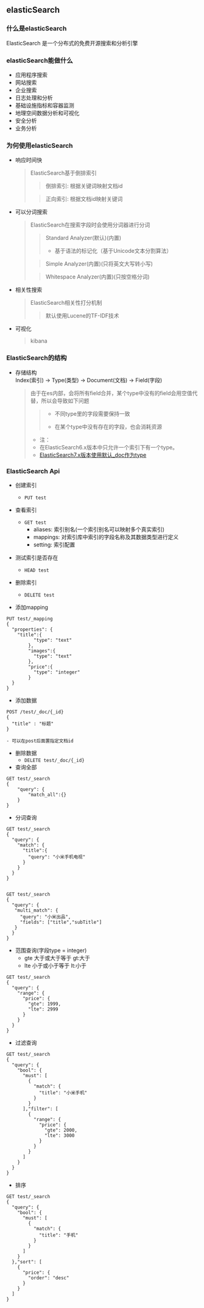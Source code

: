 ## elasticSearch

### 什么是elasticSearch
ElasticSearch 是一个分布式的免费开源搜索和分析引擎

### elasticSearch能做什么
- 应用程序搜索
- 网站搜索
- 企业搜索
- 日志处理和分析
- 基础设施指标和容器监测
- 地理空间数据分析和可视化
- 安全分析
- 业务分析

### 为何使用elasticSearch
- 响应时间快
  > ElasticSearch基于倒排索引
  >>  倒排索引: 根据关键词映射文档id
  > 
  >>  正向索引: 根据文档id映射关键词
- 可以分词搜索
  > ElasticSearch在搜索字段时会使用分词器进行分词
  >> Standard Analyzer(默认)(内置)  
  >> - 基于语法的标记化（基于Unicode文本分割算法）
  > 
  >> Simple Analyzer(内置)(只将英文大写转小写)
  > 
  >> Whitespace Analyzer(内置)(只按空格分词)
- 相关性搜索
  > ElasticSearch相关性打分机制
  >> 默认使用Lucene的TF-IDF技术
- 可视化
  > kibana

### ElasticSearch的结构
- 存储结构  
  Index(索引) -> Type(类型) -> Document(文档) -> Field(字段)
  > 由于在es内部，会将所有field合并，某个type中没有的field会用空值代替，所以会导致如下问题
  > 
  >> - 不同type里的字段需要保持一致
  >> 
  >> - 在某个type中没有存在的字段，也会消耗资源
  >
  > -  注：
  >   - 在ElasticSearch6.x版本中只允许一个索引下有一个type。
  >   - [ElasticSearch7.x版本使用默认_doc作为type](https://www.elastic.co/guide/en/elasticsearch/reference/current/removal-of-types.html)
  > 
  
### ElasticSearch Api
- 创建索引
    - `PUT test`
- 查看索引
    - `GET test` 
        - aliases: 索引别名(一个索引别名可以映射多个真实索引)
        - mappings: 对索引库中索引的字段名称及其数据类型进行定义
        - setting: 索引配置
- 测试索引是否存在
    - `HEAD test`
- 删除索引
    - `DELETE test`

- 添加mapping
```http request
PUT test/_mapping
{
  "properties": {
    "title":{
          "type": "text"
        },
        "images":{
          "type": "text"
        },
        "price":{
          "type": "integer"
        }
  }
}
```    

- 添加数据
```http request
POST /test/_doc/{_id}
{
  "title" : "标题"
}
``` 
    - 可以在post后面置指定文档id

- 删除数据
    -  `DELETE test/_doc/{_id}
`
- 查询全部
```http request
GET test/_search
{
    "query": {
        "match_all":{}
    }
}
```
- 分词查询
```http request
GET test/_search
{
  "query": {
    "match": {
      "title":{
        "query": "小米手机电视"
      }
    }
  }
}


GET test/_search
{
  "query": {
   "multi_match": {
     "query": "小米出品",
     "fields": ["title","subTitle"]
   }
  }
}

```

- 范围查询(字段type = integer)
    - gte 大于或大于等于 gt:大于
    - lte 小于或小于等于 lt:小于
```http request
GET test/_search
{
  "query": {
    "range": {
      "price": {
        "gte": 1999, 
        "lte": 2999   
      }
    }
  }
}
```

- 过滤查询
```http request
GET test/_search
{
  "query": {
    "bool": {
      "must": [
        {
          "match": {
            "title": "小米手机"
          }
        }
      ],"filter": [
        {
          "range": {
            "price": {
              "gte": 2000,
              "lte": 3000
            }
          }
        }
      ]
    }
  }
}
```

- 排序
```http request
GET test/_search
{
  "query": {
    "bool": {
      "must": [
        {
          "match": {
            "title": "手机"
          }
        }
      ]
    }
  },"sort": [
    {
      "price": {
        "order": "desc"
      }
    }
  ]
}
```